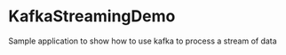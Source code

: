 KafkaStreamingDemo
==================

Sample application to show how to use kafka to process a stream of data

